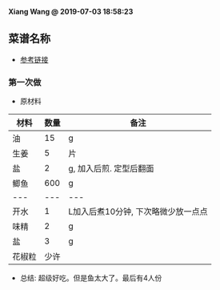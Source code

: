 **Xiang Wang @ 2019-07-03 18:58:23**

## 菜谱名称
* [参考链接](https://github.com/ramwin/chinese-recipe)

### 第一次做
* 原材料

材料|数量|备注
---|---|---
油|15|g
生姜|5|片
盐|2|g, 加入后煎. 定型后翻面
鲫鱼|600|g
---|---|---
开水|1|L加入后煮10分钟, 下次略微少放一点点
味精|2|g
盐|3|g
花椒粒|少许|

* 总结:
    超级好吃。但是鱼太大了。最后有4人份
